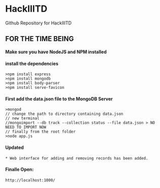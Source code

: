 # HackIIITD
Github Repository for HackIIITD

## FOR THE TIME BEING
#### Make sure you have NodeJS and NPM installed
#### install the dependencies
    >npm install express
    >npm install mongodb
    >npm install body-parser
    >npm install serve-favicon

#### First add the data.json file to the MongoDB Server
    >mongod
    // change the path to directory containing data.json
    // new terminal
    //mongoimport --db track --collection status --file data.json > NO NEED TO IMPORT NOW
    // finally from the root folder
    >node app.js
    
    
#### Updated
    * Web interface for adding and removing records has been added.

#### Finalle Open:
    http://localhost:1000/
